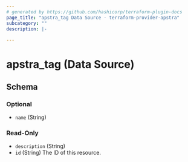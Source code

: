 ```yaml
---
# generated by https://github.com/hashicorp/terraform-plugin-docs
page_title: "apstra_tag Data Source - terraform-provider-apstra"
subcategory: ""
description: |-
  
---
```


# apstra_tag (Data Source)





<!-- schema generated by tfplugindocs -->
## Schema

### Optional

- `name` (String)

### Read-Only

- `description` (String)
- `id` (String) The ID of this resource.



